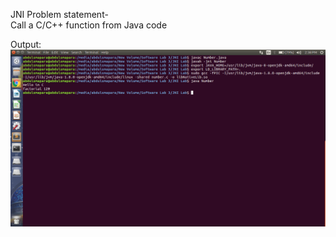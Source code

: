 JNI Problem statement-<br />
Call a C/C++ function from Java code

Output:
<br />
<img src="jni_output.png" type="hidden" />
